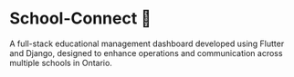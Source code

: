 # School-Connect 🤝 
A full-stack educational management dashboard developed using Flutter and Django, designed to enhance operations and communication across multiple schools in Ontario.
